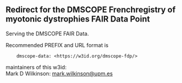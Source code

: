 ## Redirect for the DMSCOPE Frenchregistry of myotonic dystrophies FAIR Data Point

Serving the DMSCOPE FAIR Data.  

Recommended PREFIX and URL format is 

        dmscope-data: <https://w3id.org/dmscope-fdp/>

maintainers of this w3id:  
     Mark D Wilkinson:  mark.wilkinson@upm.es
